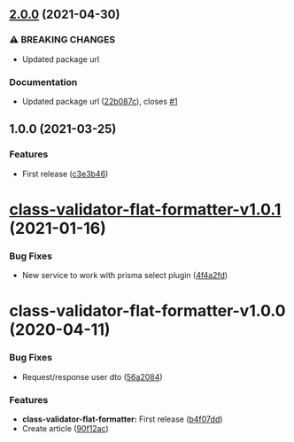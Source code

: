 ## [2.0.0](https://github.com/unlight/class-validator-flat-formatter/compare/v1.0.1...v2.0.0) (2021-04-30)


### ⚠ BREAKING CHANGES

* Updated package url

### Documentation

* Updated package url ([22b087c](https://github.com/unlight/class-validator-flat-formatter/commit/22b087c43ffc7fa4e241ac285aae522fb1395481)), closes [#1](https://github.com/unlight/class-validator-flat-formatter/issues/1)

## 1.0.0 (2021-03-25)


### Features

* First release ([c3e3b46](https://github.com/unlight/class-validator-flat-formatter/commit/c3e3b46b54f766c37bd2bd8608df4109dde5a418))

# [class-validator-flat-formatter-v1.0.1](https://github.com/unlight/nestjs-graphql-prisma-realworld-example-app/compare/class-validator-flat-formatter-v1.0.0...class-validator-flat-formatter-v1.0.1) (2021-01-16)


### Bug Fixes

* New service to work with prisma select plugin ([4f4a2fd](https://github.com/unlight/nestjs-graphql-prisma-realworld-example-app/commit/4f4a2fd899606154225ddbe491639819a07a0882))

# class-validator-flat-formatter-v1.0.0 (2020-04-11)

### Bug Fixes

-   Request/response user dto ([56a2084](https://github.com/unlight/nestjs-graphql-prisma-realworld-example-app/commit/56a20848c2dbecc76686b9db1380366a9197b90d))

### Features

-   **class-validator-flat-formatter:** First release ([b4f07dd](https://github.com/unlight/nestjs-graphql-prisma-realworld-example-app/commit/b4f07ddd6cdb417b7fdca9dd992d9c7a05b31889))
-   Create article ([90f12ac](https://github.com/unlight/nestjs-graphql-prisma-realworld-example-app/commit/90f12acffb290132dc42868ba789826eb4125e1c))
